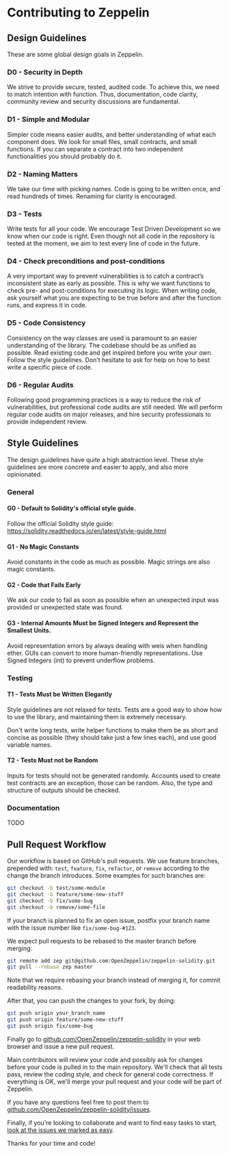 Contributing to Zeppelin
=======

## Design Guidelines

These are some global design goals in Zeppelin.

### D0 - Security in Depth
We strive to provide secure, tested, audited code. To achieve this, we need to match intention with function. Thus, documentation, code clarity, community review and security discussions are fundamental.

### D1 - Simple and Modular
Simpler code means easier audits, and better understanding of what each component does. We look for small files, small contracts, and small functions. If you can separate a contract into two independent functionalities you should probably do it.

### D2 - Naming Matters

We take our time with picking names. Code is going to be written once, and read hundreds of times. Renaming for clarity is encouraged.

### D3 - Tests

Write tests for all your code. We encourage Test Driven Development so we know when our code is right. Even though not all code in the repository is tested at the moment, we aim to test every line of code in the future.

### D4 - Check preconditions and post-conditions

A very important way to prevent vulnerabilities is to catch a contract’s inconsistent state as early as possible. This is why we want functions to check pre- and post-conditions for executing its logic. When writing code, ask yourself what you are expecting to be true before and after the function runs, and express it in code.

### D5 - Code Consistency

Consistency on the way classes are used is paramount to an easier understanding of the library. The codebase should be as unified as possible. Read existing code and get inspired before you write your own. Follow the style guidelines. Don’t hesitate to ask for help on how to best write a specific piece of code.

### D6 - Regular Audits
Following good programming practices is a way to reduce the risk of vulnerabilities, but professional code audits are still needed. We will perform regular code audits on major releases, and hire security professionals to provide independent review.

## Style Guidelines

The design guidelines have quite a high abstraction level. These style guidelines are more concrete and easier to apply, and also more opinionated.

### General

#### G0 - Default to Solidity's official style guide.

Follow the official Solidity style guide: https://solidity.readthedocs.io/en/latest/style-guide.html

#### G1 - No Magic Constants

Avoid constants in the code as much as possible. Magic strings are also magic constants.

#### G2 - Code that Fails Early

We ask our code to fail as soon as possible when an unexpected input was provided or unexpected state was found.

#### G3 - Internal Amounts Must be Signed Integers and Represent the Smallest Units.

Avoid representation errors by always dealing with weis when handling ether. GUIs can convert to more human-friendly representations. Use Signed Integers (int) to prevent underflow problems.


### Testing

#### T1 - Tests Must be Written Elegantly

Style guidelines are not relaxed for tests. Tests are a good way to show how to use the library, and maintaining them is extremely necessary.

Don't write long tests, write helper functions to make them be as short and concise as possible (they should take just a few lines each), and use good variable names.

#### T2 - Tests Must not be Random

Inputs for tests should not be generated randomly. Accounts used to create test contracts are an exception, those can be random. Also, the type and structure of outputs should be checked.


### Documentation

TODO

## Pull Request Workflow

Our workflow is based on GitHub's pull requests. We use feature branches, prepended with: `test`, `feature`, `fix`, `refactor`, or `remove` according to the change the branch introduces. Some examples for such branches are:
```sh
git checkout -b test/some-module
git checkout -b feature/some-new-stuff
git checkout -b fix/some-bug
git checkout -b remove/some-file
```

If your branch is planned to fix an open issue, postfix your branch name with the issue number like `fix/some-bug-#123`.

We expect pull requests to be rebased to the master branch before merging:
```sh
git remote add zep git@github.com:OpenZeppelin/zeppelin-solidity.git
git pull --rebase zep master
```

Note that we require rebasing your branch instead of merging it, for commit readability reasons.

After that, you can push the changes to your fork, by doing:
```sh
git push origin your_branch_name
git push origin feature/some-new-stuff
git push origin fix/some-bug
```

Finally go to [github.com/OpenZeppelin/zeppelin-solidity](https://github.com/OpenZeppelin/zeppelin-solidity) in your web browser and issue a new pull request.

Main contributors will review your code and possibly ask for changes before your code is pulled in to the main repository.  We'll check that all tests pass, review the coding style, and check for general code correctness. If everything is OK, we'll merge your pull request and your code will be part of Zeppelin.

If you have any questions feel free to post them to
[github.com/OpenZeppelin/zeppelin-solidity/issues](https://github.com/OpenZeppelin/zeppelin-solidity/issues).

Finally, if you're looking to collaborate and want to find easy tasks to start, [look at the issues we marked as easy](https://github.com/OpenZeppelin/zeppelin-solidity/labels/easy).

Thanks for your time and code!
